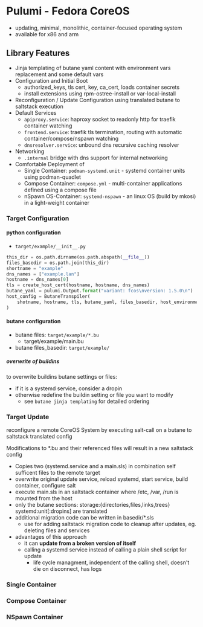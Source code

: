 # Pulumi - Fedora CoreOS

- updating, minimal, monolithic, container-focused operating system
- available for x86 and arm

## Library Features

- Jinja templating of butane yaml content with environment vars replacement and some default vars
- Configuration and Initial Boot
    - authorized_keys, tls cert, key, ca_cert, loads container secrets
    - install extensions using rpm-ostree-install or var-local-install
- Reconfiguration / Update Configuration using translated butane to saltstack execution
- Default Services
    - `apiproxy.service`: haproxy socket to readonly http for traefik container watching
    - `frontend.service`: traefik tls termination, routing with automatic container/compose/nspawn watching
    - `dnsresolver.service`: unbound dns recursive caching resolver
- Networking
    - `.internal` bridge with dns support for internal networking
- Comfortable Deployment of
    - Single Container: `podman-systemd.unit` - systemd container units using podman-quadlet
    - Compose Container: `compose.yml` - multi-container applications defined using a compose file
    - nSpawn OS-Container: `systemd-nspawn` - an linux OS (build by mkosi) in a light-weight container

### Target Configuration

#### python configuration
+ `target/example/__init__.py`

```python
this_dir = os.path.dirname(os.path.abspath(__file__))
files_basedir = os.path.join(this_dir)
shortname = "example"
dns_names = ["example.lan"]
hostname = dns_names[0]
tls = create_host_cert(hostname, hostname, dns_names)
butane_yaml = pulumi.Output.format("variant: fcos\nversion: 1.5.0\n")
host_config = ButaneTranspiler(
    shotname, hostname, tls, butane_yaml, files_basedir, host_environment
)
```

#### butane configuration

+ butane files: `target/example/*.bu`
    + target/example/main.bu
+ butane files_basedir: `target/example/`

##### overwrite of buildins

to overwrite buildins butane settings or files:

- if it is a systemd service, consider a dropin
- otherwise redefine the buildin setting or file you want to modify
    - see `butane jinja templating` for detailed ordering

### Target Update

reconfigure a remote CoreOS System by executing salt-call on a butane to saltstack translated config

Modifications to *.bu and their referenced files will result in a new saltstack config

- Copies two (systemd.service and a main.sls) in combination self sufficent files to the remote target
- overwrite original update service, reload systemd, start service, build container, configure salt
- execute main.sls in an saltstack container where /etc, /var, /run is mounted from the host
- only the butane sections: storage:{directories,files,links,trees} systemd:unit[:dropins] are translated
- additional migration code can be written in basedir/*.sls
    - use for adding saltstack migration code to cleanup after updates, eg. deleting files and services
- advantages of this approach
    - it can **update from a broken version of itself**
    - calling a systemd service instead of calling a plain shell script for update
        - life cycle managment, independent of the calling shell, doesn't die on disconnect, has logs

### Single Container

### Compose Container

### NSpawn Container


